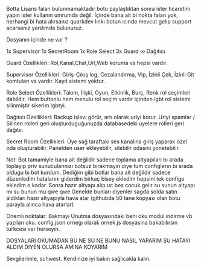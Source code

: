 Botta Lisans falan bulunmamaktadır botu paylaştıktan sonra ister ticaretini yapın ister kullanın umrumda değil.
İçinde bana ait bi nokta falan yok, herhangi bi hata alırsanız quarkdev lınkı botun ıcınde mevcut gelıp support acarsanız yardımda bulunuruz.

Dosyanın içinde ne var ? 

1x Supervisor 
1x SecretRoom
1x Role Select 
3x Guard
∞ Dağıtıcı

Guard Özellikleri: Rol,Kanal,Chat,Url,Web koruma vs hepsi vardır.

Supervisor Özellikleri: Giriş-Çıkış log, Cezalandırma, Vip, İzinli Çek, İzinli Git komtuları vs vardır. Kayıt sistemi yoktur. 

Role Select Özellikleri: Takım, İlişki, Oyun, Etkinlik, Burç, Renk rol seçimleri dahildir. Hem buttonlu hem menulu rol seçim vardır içinden lgbt rol sistemi silinmiştir sikerim lgbtyi.

Dağıtıcı Özellikleri: Backup işlevi görür, artı olarak urlyi korur. Urlyi spamlar / Silinen rolleri geri oluşturduguğunuzda databasedeki uyelere rolleri geri dağıtır.

Secret Room Özellikleri: Üye sağ taraftaki ses kanalına giriş yaparak özel oda oluşturabilir. Panelden user ekleyebilir, silebilir odasini yonetebilir.

Not: Bot tamamiyle bana ait değildir sadece toplama altyapıları bı arada toplayıp priv sunucularınızı botsuz bırakmayın dıye tum confıglerın bı arada oldugu bı bot kurdum.
Dediğim gibi botlar bana ait değildir sadece düzenledim hatalarını giderdim birkaç bisey ekledim hepsini tek confige ekledim o kadar. Sonra hazır altyapı alıp uc bes cocuk gelır su sunun altyapı mı su bunun mu qwe qwe
Genelde bunları diyenler sagda solda satın aldıkları hazır altyapıyla hava atar (githubda 50 tane kopyası olan botu parayla alınca hava atarlar)


Onemlı noktalar: Bakmayı Unutma dosyasındakı beni oku modul indirme vb yazıları oku. 
config.json ornegı olarak ornek.js dosyasına bakabılırsın turkcesı var herseyın.

DOSYALARI OKUMADAN BU NE SU NE BUNU NASIL YAPARIM SU HATAYI ALDIM DIYEN OLURSA AMINA KOYARIM

Sevgilerimle, schwest. Kendinize iyi bakın sağlıcakla kalın.
